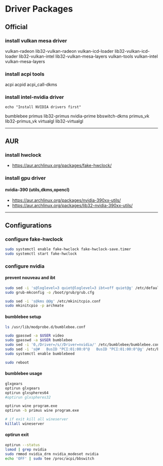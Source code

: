 # Driver Packages

## Official

### install vulkan mesa driver
vulkan-radeon lib32-vulkan-radeon
vulkan-icd-loader lib32-vulkan-icd-loader
lib32-vulkan-intel lib32-vulkan-mesa-layers
vulkan-tools vulkan-intel vulkan-mesa-layers

### install acpi tools
acpi acpid acpi_call-dkms

### install intel-nvidia driver

```
echo "Install NVIDIA drivers first"
```
bumblebee primus lib32-primus
nvidia-prime bbswitch-dkms
primus_vk lib32-primus_vk
virtualgl lib32-virtualgl

--------------------------------------------------------------------------------

## AUR

### install hwclock
- https://aur.archlinux.org/packages/fake-hwclock/

### install gpu driver

#### nvidia-390 (utils,dkms,opencl)
- https://aur.archlinux.org/packages/nvidia-390xx-utils/
- https://aur.archlinux.org/packages/lib32-nvidia-390xx-utils/

--------------------------------------------------------------------------------

## Configurations

### configure fake-hwclock

```sh
sudo systemctl enable fake-hwclock fake-hwclock-save.timer
sudo systemctl start fake-hwclock
```

### configure nvidia

#### prevent nouveau and ibt

```sh
sudo sed -i 's@loglevel=3 quiet@loglevel=3 ibt=off quiet@g' /etc/default/grub
sudo grub-mkconfig -o /boot/grub/grub.cfg

sudo sed -i 's@kms @@g' /etc/mkinitcpio.conf
sudo mkinitcpio -p archmate
```

#### bumblebee setup

```sh
ls /usr/lib/modprobe.d/bumblebee.conf

sudo gpasswd -a $USER video
sudo gpasswd -a $USER bumblebee
sudo sed -i '0,/Driver=/s//Driver=nvidia/' /etc/bumblebee/bumblebee.conf
sudo sed -i 's@#   BusID "PCI:01:00:0"@   BusID "PCI:01:00:0"@g' /etc/bumblebee/xorg.conf.nvidia
sudo systemctl enable bumblebeed

sudo reboot
```

#### bumblebee usage

```sh
glxgears
optirun glxgears
optirun glxspheres64
#optirun glxspheres32
```

```sh
optirun wine program.exe
optirun -b primus wine program.exe

# if exit kill all wineserver
killall wineserver
```

#### optirun exit

```sh
optirun --status
lsmod | grep nvidia
sudo rmmod nvidia_drm nvidia_modeset nvidia
echo 'OFF' | sudo tee /proc/acpi/bbswitch
```

